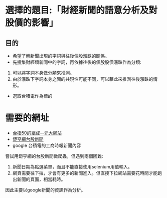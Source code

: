 # 選擇的題目:「財經新聞的語意分析及對股價的影響」
## 目的
* 希望了解新聞出現的字詞與往後個股漲跌的關係。
* 先搜集財經類新聞中的字詞，再依據往後的個股股價漲跌作為分類:
1. 可以將字詞本身做分類來推測。
2. 由於漲跌下字詞本身之間的共現性可能不同，可以藉此來推測往後漲跌的情形。
* 選取台積電作為標的


# 需要的網址
* [台指50的組成--元大網站](http://www.yuantaetfs.com/#/FundWeights/1066)
* [鉅亨網台股新聞](https://news.cnyes.com/news/cat/tw_stock_news)
* google 台積電的工商時報新聞內容

嘗試用鉅亨網的台股新聞做爬蟲，但遇到兩個困難:

1. 新聞日期為點選菜單，而且不能直接使用selenium用值輸入。
2. 網頁需要往下拉，才會有更多的新聞進入。但直接下拉網站需要花時間才能跑出新聞的頁面，相當耗時。

因此主要以google新聞的資訊作為分析。
